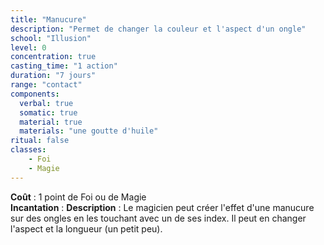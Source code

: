 ```yaml
---
title: "Manucure"
description: "Permet de changer la couleur et l'aspect d'un ongle"
school: "Illusion"
level: 0
concentration: true
casting_time: "1 action"
duration: "7 jours"
range: "contact"
components:
  verbal: true
  somatic: true
  material: true
  materials: "une goutte d'huile"
ritual: false
classes:
    - Foi
    - Magie
---
```

**Coût** : 1 point de Foi ou de Magie  
**Incantation** : 
**Description** : Le magicien peut créer l'effet d'une manucure sur des ongles en les touchant avec un de ses index. Il peut en changer l'aspect et la longueur (un petit peu).
